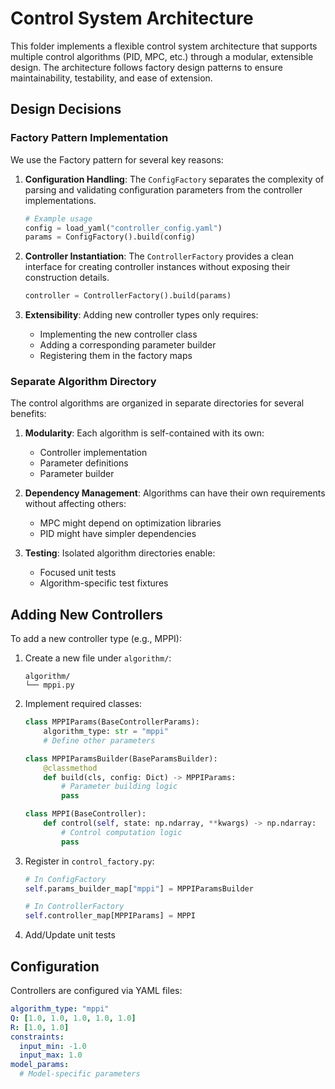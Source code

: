 # Control System Architecture
This folder implements a flexible control system architecture that supports multiple control algorithms (PID, MPC, etc.) through a modular, extensible design. The architecture follows factory design patterns to ensure maintainability, testability, and ease of extension.

## Design Decisions
### Factory Pattern Implementation
We use the Factory pattern for several key reasons:

1. **Configuration Handling**: The `ConfigFactory` separates the complexity of parsing and validating configuration parameters from the controller implementations.
    ```python
    # Example usage
    config = load_yaml("controller_config.yaml")
    params = ConfigFactory().build(config)
    ```

2. **Controller Instantiation**: The `ControllerFactory` provides a clean interface for creating controller instances without exposing their construction details.
    ```python
    controller = ControllerFactory().build(params)
    ```

3. **Extensibility**: Adding new controller types only requires:
    - Implementing the new controller class
    - Adding a corresponding parameter builder
    - Registering them in the factory maps

### Separate Algorithm Directory
The control algorithms are organized in separate directories for several benefits:

1. **Modularity**: Each algorithm is self-contained with its own:
   - Controller implementation
   - Parameter definitions
   - Parameter builder


2. **Dependency Management**: Algorithms can have their own requirements without affecting others:
   - MPC might depend on optimization libraries
   - PID might have simpler dependencies


3. **Testing**: Isolated algorithm directories enable:
   - Focused unit tests
   - Algorithm-specific test fixtures


## Adding New Controllers
To add a new controller type (e.g., MPPI):

1. Create a new file under `algorithm/`:
    ```
    algorithm/
    └── mppi.py
    ```

2. Implement required classes:
    ```python
    class MPPIParams(BaseControllerParams):
        algorithm_type: str = "mppi"
        # Define other parameters

    class MPPIParamsBuilder(BaseParamsBuilder):
        @classmethod
        def build(cls, config: Dict) -> MPPIParams:
            # Parameter building logic
            pass

    class MPPI(BaseController):
        def control(self, state: np.ndarray, **kwargs) -> np.ndarray:
            # Control computation logic
            pass
    ```

3. Register in `control_factory.py`:
    ```python
    # In ConfigFactory
    self.params_builder_map["mppi"] = MPPIParamsBuilder

    # In ControllerFactory
    self.controller_map[MPPIParams] = MPPI
    ```

4. Add/Update unit tests

## Configuration
Controllers are configured via YAML files:
```yaml
algorithm_type: "mppi"
Q: [1.0, 1.0, 1.0, 1.0, 1.0]
R: [1.0, 1.0]
constraints:
  input_min: -1.0
  input_max: 1.0
model_params:
  # Model-specific parameters
```
